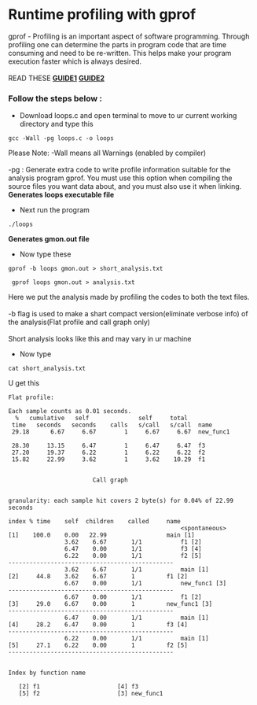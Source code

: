 # Runtime profiling with gprof	
gprof - Profiling is an important aspect of software programming.
Through profiling one can determine the parts in program code that are time consuming and need to be re-written. 
This helps make your program execution faster which is always desired.
<br><br>
READ THESE __[GUIDE1](https://www.thegeekstuff.com/2012/08/gprof-tutorial)__ __[GUIDE2](https://www.tutorialspoint.com/unix_commands/gprof.htm)__

### Follow the steps below :
- Download loops.c and open terminal to move to ur current working directory and type this
```
gcc -Wall -pg loops.c -o loops
```
Please Note: -Wall means all Warnings (enabled by compiler)<br><br>
-pg : Generate extra code to write profile information suitable for the analysis program gprof.
You must use this option when compiling the source files you want data about, and you must also use it when linking.
__Generates loops executable file__
- Next run the program
```
./loops
```
__Generates  gmon.out file__
- Now type these
```
gprof -b loops gmon.out > short_analysis.txt
```
```
 gprof loops gmon.out > analysis.txt
 ```
 
Here we put the analysis made by profiling the codes to both the text files.<br><br>
-b flag is used to make a shart compact version(eliminate verbose info) of the analysis(Flat profile and call graph only)
<br><br>
Short analysis looks like this and may vary in ur machine

- Now type 
```
cat short_analysis.txt
```
U get this
```
Flat profile:

Each sample counts as 0.01 seconds.
  %   cumulative   self              self     total
 time   seconds   seconds    calls   s/call   s/call  name
 29.18      6.67     6.67        1     6.67     6.67  new_func1

 28.30     13.15     6.47        1     6.47     6.47  f3
 27.20     19.37     6.22        1     6.22     6.22  f2
 15.82     22.99     3.62        1     3.62    10.29  f1


                        Call graph


granularity: each sample hit covers 2 byte(s) for 0.04% of 22.99 seconds

index % time    self  children    called     name
                                                 <spontaneous>
[1]    100.0    0.00   22.99                 main [1]
                3.62    6.67       1/1           f1 [2]
                6.47    0.00       1/1           f3 [4]
                6.22    0.00       1/1           f2 [5]
-----------------------------------------------
                3.62    6.67       1/1           main [1]
[2]     44.8    3.62    6.67       1         f1 [2]
                6.67    0.00       1/1           new_func1 [3]
-----------------------------------------------
                6.67    0.00       1/1           f1 [2]
[3]     29.0    6.67    0.00       1         new_func1 [3]
-----------------------------------------------
                6.47    0.00       1/1           main [1]
[4]     28.2    6.47    0.00       1         f3 [4]
-----------------------------------------------
                6.22    0.00       1/1           main [1]
[5]     27.1    6.22    0.00       1         f2 [5]
-----------------------------------------------


Index by function name

   [2] f1                      [4] f3
   [5] f2                      [3] new_func1
```
